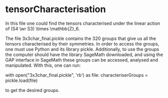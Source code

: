 # tensorCharacterisation
In this file one could find the tensors characterised under the linear action of (S4 \wr S3) \times \mathbb{Z}_6.

The file 3x3char_final.pickle contains the 320 groups that give us all the tensors characterised by their symmetries.
In order to access the groups, one must use Python and its library pickle. Additionally, to use the groups the computer should have the library SageMath downloaded, and using the GAP interface in SageMath these groups can be accessed, analysed and manipulated. With this, one can run:

with open("3x3char_final.pickle", 'rb') as file:
  characteriserGroups = pickle.load(file)

to get the desired groups.
